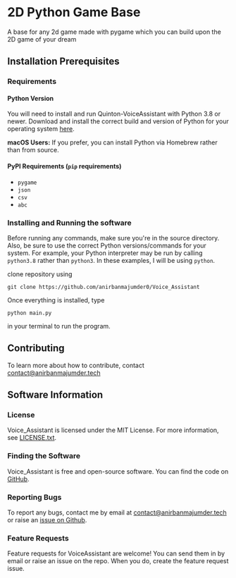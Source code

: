 # 2D Python Game Base
A base for any 2d game made with pygame  which you can build upon the 2D game of your dream

## Installation Prerequisites

### Requirements

#### Python Version

You will need to install and run Quinton-VoiceAssistant with Python 3.8 or newer. Download and install the correct
build and version of Python for your operating system [here](https://python.org/downloads).

**macOS Users:** If you prefer, you can install Python via Homebrew rather than from source.

#### PyPI Requirements (`pip` requirements)

* `pygame`
* `json`
* `csv`
* `abc`

### Installing and Running the software

Before running any commands, make sure you're in the source directory. Also, be sure to use the correct Python versions/commands
for your system. For example, your Python interpreter may be run by calling `python3.8` rather than `python3`. In these examples,
I will be using `python`.

clone repository using
```
git clone https://github.com/anirbanmajumder0/Voice_Assistant
```

Once everything is installed, type
```
python main.py
```
in your terminal to run the program.

## Contributing

To learn more about how to contribute, contact <contact@anirbanmajumder.tech>

## Software Information

### License

Voice_Assistant is licensed under the MIT License. For more information, see [LICENSE.txt](https://github.com/anirbanmajumder0/2D-Python-Game-Base/blob/main/LICENSE).

### Finding the Software

Voice_Assistant is free and open-source software. You can find the code on
[GitHub](https://github.com/anirbanmajumder0/2D-Python-Game-Base).

### Reporting Bugs

To report any bugs, contact me by email at <contact@anirbanmajumder.tech> or raise an
[issue on Github](https://github.com/anirbanmajumder0/2D-Python-Game-Base/issues).

### Feature Requests

Feature requests for VoiceAssistant are welcome! You can send them in by email or
raise an issue on the repo. When you do, create the feature request issue.

